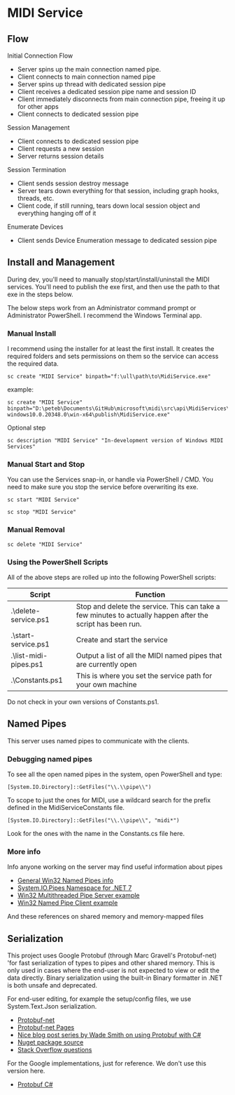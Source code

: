 # MIDI Service

## Flow

Initial Connection Flow

* Server spins up the main connection named pipe.
* Client connects to main connection named pipe
* Server spins up thread with dedicated session pipe
* Client receives a dedicated session pipe name and session ID
* Client immediately disconnects from main connection pipe, freeing it up for other apps
* Client connects to dedicated session pipe

Session Management

* Client connects to dedicated session pipe
* Client requests a new session
* Server returns session details

Session Termination

* Client sends session destroy message
* Server tears down everything for that session, including graph hooks, threads, etc.
* Client code, if still running, tears down local session object and everything hanging off of it

Enumerate Devices

* Client sends Device Enumeration message to dedicated session pipe

## Install and Management

During dev, you'll need to manually stop/start/install/uninstall the MIDI services. You'll need to publish the exe first, and then use the path to that exe in the steps below.

The below steps work from an Administrator command prompt or Administrator PowerShell. I recommend the Windows Terminal app.

### Manual Install

I recommend using the installer for at least the first install. It creates the required folders and sets permissions on them so the service can access the required data.

```
sc create "MIDI Service" binpath="f:\ull\path\to\MidiService.exe"
```

example:

```
sc create "MIDI Service" binpath="D:\peteb\Documents\GitHub\microsoft\midi\src\api\MidiServices\MidiService\bin\Release\net7.0-windows10.0.20348.0\win-x64\publish\MidiService.exe"
```

Optional step

```
sc description "MIDI Service" "In-development version of Windows MIDI Services"
```

### Manual Start and Stop

You can use the Services snap-in, or handle via PowerShell / CMD. You need to make sure you stop the service before overwriting its exe.

```
sc start "MIDI Service"

sc stop "MIDI Service"
```

### Manual Removal

```
sc delete "MIDI Service"
```

### Using the PowerShell Scripts

All of the above steps are rolled up into the following PowerShell scripts:

| Script | Function
| ----------------------- | -------------------------------------------------------- |
| .\delete-service.ps1 | Stop and delete the service. This can take a few minutes to actually happen after the script has been run. |
| .\start-service.ps1 | Create and start the service |
| .\list-midi-pipes.ps1 | Output a list of all the MIDI named pipes that are currently open |
| .\Constants.ps1 | This is where you set the service path for your own machine |

Do not check in your own versions of Constants.ps1.

## Named Pipes

This server uses named pipes to communicate with the clients.

### Debugging named pipes

To see all the open named pipes in the system, open PowerShell and type:

```
[System.IO.Directory]::GetFiles("\\.\\pipe\\")
```

To scope to just the ones for MIDI, use a wildcard search for the prefix defined in the MidiServiceConstants file.

```
[System.IO.Directory]::GetFiles("\\.\\pipe\\", "midi*")
```

Look for the ones with the name in the Constants.cs file here.

### More info

Info anyone working on the server may find useful information about pipes

* [General Win32 Named Pipes info](https://docs.microsoft.com/windows/win32/ipc/pipes)
* [System.IO.Pipes Namespace for .NET 7](https://docs.microsoft.com/dotnet/api/system.io.pipes?view=net-7.0)
* [Win32 Multithreaded Pipe Server example](https://docs.microsoft.com/windows/win32/ipc/multithreaded-pipe-server)
* [Win32 Named Pipe Client example](https://docs.microsoft.com/windows/win32/ipc/named-pipe-client?redirectedfrom=MSDN)

And these references on shared memory and memory-mapped files


## Serialization

This project uses Google Protobuf (through Marc Gravell's Protobuf-net) 'for fast serialization of types to pipes and other shared memory. This is only used in cases where the end-user is not expected to view or edit the data directly. Binary serialization using the built-in Binary formatter in .NET is both unsafe and deprecated.

For end-user editing, for example the setup/config files, we use System.Text.Json serialization. 

* [Protobuf-net](https://github.com/protobuf-net/protobuf-net)
* [Protobuf-net Pages](https://protobuf-net.github.io/protobuf-net/)
* [Nice blog post series by Wade Smith on using Protobuf with C#](https://dotnetcoretutorials.com/2022/01/13/protobuf-in-c-net-part-1-getting-started/)
* [Nuget package source](https://www.nuget.org/packages/protobuf-net/)
* [Stack Overflow questions](https://stackoverflow.com/questions/tagged/protobuf-net)

For the Google implementations, just for reference. We don't use this version here.

* [Protobuf C#](https://github.com/protocolbuffers/protobuf/tree/main/csharp)
